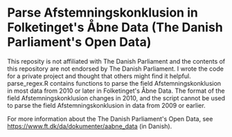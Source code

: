 # Parse Afstemningskonklusion in Folketinget's Åbne Data (The Danish Parliament's Open Data)

This reposity is not affiliated with The Danish Parliament and the contents of this repository are not endorsed by The Danish Parliament. I wrote the code for a private project and thought that others might find it helpful.
parse_regex.R contains functions to parse the field Afstemningskonklusion in most data from 2010 or later in Folketinget's Åbne Data.
The format of the field Afstemningskonklusion changes in 2010, and the script cannot be used to parse the field Afstemningskonklusion in data from 2009 or earlier.

For more information about the The Danish Parliament's Open Data, see https://www.ft.dk/da/dokumenter/aabne_data (in Danish).
